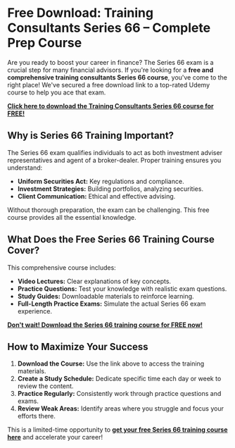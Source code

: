 # Free Download: Training Consultants Series 66 – Complete Prep Course

Are you ready to boost your career in finance? The Series 66 exam is a crucial step for many financial advisors. If you're looking for a **free and comprehensive training consultants Series 66 course**, you've come to the right place! We've secured a free download link to a top-rated Udemy course to help you ace that exam.

[**Click here to download the Training Consultants Series 66 course for FREE!**](https://udemywork.com/training-consultants-series-66)

## Why is Series 66 Training Important?

The Series 66 exam qualifies individuals to act as both investment adviser representatives and agent of a broker-dealer. Proper training ensures you understand:

*   **Uniform Securities Act:** Key regulations and compliance.
*   **Investment Strategies:** Building portfolios, analyzing securities.
*   **Client Communication:** Ethical and effective advising.

Without thorough preparation, the exam can be challenging. This free course provides all the essential knowledge.

## What Does the Free Series 66 Training Course Cover?

This comprehensive course includes:

*   **Video Lectures:** Clear explanations of key concepts.
*   **Practice Questions:** Test your knowledge with realistic exam questions.
*   **Study Guides:** Downloadable materials to reinforce learning.
*   **Full-Length Practice Exams:** Simulate the actual Series 66 exam experience.

[**Don't wait! Download the Series 66 training course for FREE now!**](https://udemywork.com/training-consultants-series-66)

## How to Maximize Your Success

1.  **Download the Course:** Use the link above to access the training materials.
2.  **Create a Study Schedule:** Dedicate specific time each day or week to review the content.
3.  **Practice Regularly:** Consistently work through practice questions and exams.
4.  **Review Weak Areas:** Identify areas where you struggle and focus your efforts there.

This is a limited-time opportunity to **[get your free Series 66 training course here](https://udemywork.com/training-consultants-series-66)** and accelerate your career!
